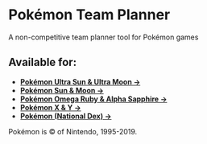 # Pokémon Team Planner
A non-competitive team planner tool for Pokémon games

## Available for:
- **[Pokémon Ultra Sun & Ultra Moon →](https://richi3f.github.io/pokemon-team-planner/)**
- **[Pokémon Sun & Moon →](https://richi3f.github.io/pokemon-team-planner/old_alola_dex.html)**
- **[Pokémon Omega Ruby & Alpha Sapphire →](https://richi3f.github.io/pokemon-team-planner/hoenn_dex.html)**
- **[Pokémon X & Y →](https://richi3f.github.io/pokemon-team-planner/kalos_dex.html)**
- **[Pokémon (National Dex) →](https://richi3f.github.io/pokemon-team-planner/national_dex.html)**

Pokémon is &copy; of Nintendo, 1995-2019.
